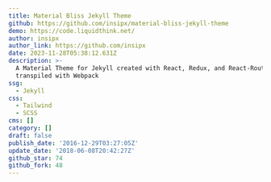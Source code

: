 ```yaml
---
title: Material Bliss Jekyll Theme
github: https://github.com/insipx/material-bliss-jekyll-theme
demo: https://code.liquidthink.net/
author: insipx
author_link: https://github.com/insipx
date: 2023-11-28T05:38:12.631Z
description: >-
  A Material Theme for Jekyll created with React, Redux, and React-Router
  transpiled with Webpack
ssg:
  - Jekyll
css:
  - Tailwind
  - SCSS
cms: []
category: []
draft: false
publish_date: '2016-12-29T03:27:05Z'
update_date: '2018-06-08T20:42:27Z'
github_star: 74
github_fork: 48
---
```

